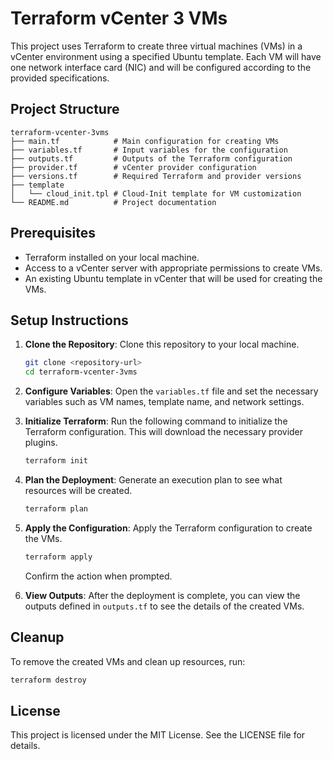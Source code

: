 # Terraform vCenter 3 VMs

This project uses Terraform to create three virtual machines (VMs) in a vCenter environment using a specified Ubuntu template. Each VM will have one network interface card (NIC) and will be configured according to the provided specifications.

## Project Structure

```
terraform-vcenter-3vms
├── main.tf            # Main configuration for creating VMs
├── variables.tf       # Input variables for the configuration
├── outputs.tf         # Outputs of the Terraform configuration
├── provider.tf        # vCenter provider configuration
├── versions.tf        # Required Terraform and provider versions
├── template
│   └── cloud_init.tpl # Cloud-Init template for VM customization
└── README.md          # Project documentation
```

## Prerequisites

- Terraform installed on your local machine.
- Access to a vCenter server with appropriate permissions to create VMs.
- An existing Ubuntu template in vCenter that will be used for creating the VMs.

## Setup Instructions

1. **Clone the Repository**: 
   Clone this repository to your local machine.

   ```bash
   git clone <repository-url>
   cd terraform-vcenter-3vms
   ```

2. **Configure Variables**: 
   Open the `variables.tf` file and set the necessary variables such as VM names, template name, and network settings.

3. **Initialize Terraform**: 
   Run the following command to initialize the Terraform configuration. This will download the necessary provider plugins.

   ```bash
   terraform init
   ```

4. **Plan the Deployment**: 
   Generate an execution plan to see what resources will be created.

   ```bash
   terraform plan
   ```

5. **Apply the Configuration**: 
   Apply the Terraform configuration to create the VMs.

   ```bash
   terraform apply
   ```

   Confirm the action when prompted.

6. **View Outputs**: 
   After the deployment is complete, you can view the outputs defined in `outputs.tf` to see the details of the created VMs.

## Cleanup

To remove the created VMs and clean up resources, run:

```bash
terraform destroy
```

## License

This project is licensed under the MIT License. See the LICENSE file for details.